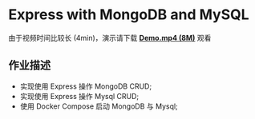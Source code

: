 # Express with MongoDB and MySQL

由于视频时间比较长 (4min)，演示请下载 [**Demo.mp4 (8M)**](./demo.mp4) 观看

## 作业描述
- 实现使用 Express 操作 MongoDB CRUD;
- 实现使用 Express 操作 Mysql CRUD;
- 使用 Docker Compose 启动 MongoDB 与 Mysql;
